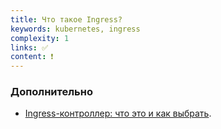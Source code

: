 ```yaml
---
title: Что такое Ingress?
keywords: kubernetes, ingress
complexity: 1
links: ✅
content: ❗
---
```


### Дополнительно
- [Ingress-контроллер: что это и как выбрать](https://selectel.ru/blog/how-select-ingress/).
